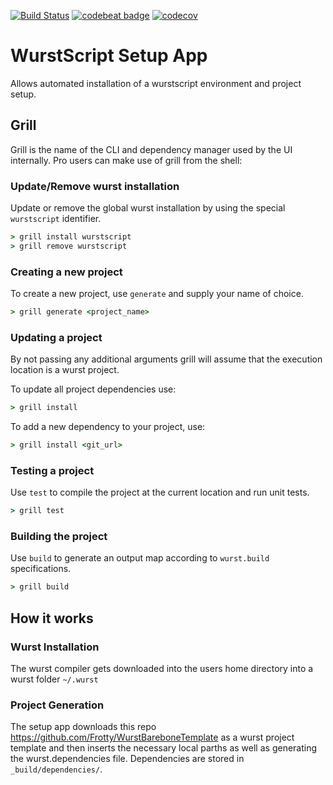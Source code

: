 [![Build Status](https://travis-ci.org/wurstscript/WurstSetup.svg?branch=master)](https://travis-ci.org/wurstscript/WurstSetup) [![codebeat badge](https://codebeat.co/badges/279cc0f7-8ff6-400a-a763-8861690962dc)](https://codebeat.co/projects/github-com-wurstscript-wurstsetup-master) [![codecov](https://codecov.io/gh/wurstscript/WurstSetup/branch/master/graph/badge.svg)](https://codecov.io/gh/wurstscript/WurstSetup)


# WurstScript Setup App

Allows automated installation of a wurstscript environment and project setup.

## Grill

Grill is the name of the CLI and dependency manager used by the UI internally.
Pro users can make use of grill from the shell:

### Update/Remove wurst installation

Update or remove the global wurst installation by using the special `wurstscript` identifier.

```cmd
> grill install wurstscript
> grill remove wurstscript
```

### Creating a new project

To create a new project, use `generate` and supply your name of choice.

```cmd
> grill generate <project_name>
```

### Updating a project

By not passing any additional arguments grill will assume that the execution location is a wurst project.

To update all project dependencies use:

```cmd
> grill install
```

To add a new dependency to your project, use:

```cmd
> grill install <git_url>
```

### Testing a project

Use `test` to compile the project at the current location and run unit tests.

```cmd
> grill test
```


### Building the project

Use `build` to generate an output map according to `wurst.build` specifications.

```cmd
> grill build
```

## How it works

### Wurst Installation

The wurst compiler gets downloaded into the users home directory into a wurst folder `~/.wurst`

### Project Generation

The setup app downloads this repo https://github.com/Frotty/WurstBareboneTemplate as a wurst project template and then inserts the necessary local parths as well as generating the wurst.dependencies file.
Dependencies are stored in `_build/dependencies/`.

